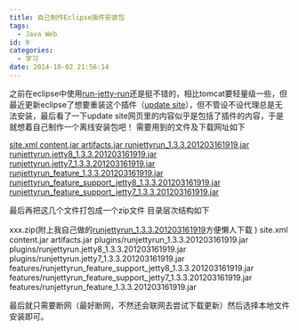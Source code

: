 ```yaml
---
title: 自己制作Eclipse插件安装包
tags:
  - Java Web
id: 9
categories:
  - 学习
date: 2014-10-02 21:56:14
---
```


之前在eclipse中使用[run-jetty-run](https://code.google.com/p/run-jetty-run/ "run-jetty-run")还是挺不错的，相比tomcat要轻量级一些，但最近更新eclipse了想要重装这个插件（[update site](http://run-jetty-run.googlecode.com/svn/trunk/updatesite)），但不管设不设代理总是无法安装，最后看了一下update site网页里的内容似乎是包括了插件的内容，于是就想着自己制作一个离线安装包吧！
需要用到的文件及下载网址如下<!--more-->

[site.xml
](https://run-jetty-run.googlecode.com/svn/trunk/updatesite/site.xml)[content.jar
](https://run-jetty-run.googlecode.com/svn/trunk/updatesite/content.jar)[artifacts.jar
](https://run-jetty-run.googlecode.com/svn/trunk/updatesite/artifacts.jar)[runjettyrun_1.3.3.201203161919.jar
](https://run-jetty-run.googlecode.com/svn/trunk/updatesite/plugins/runjettyrun_1.3.3.201203161919.jar)[runjettyrun.jetty8_1.3.3.201203161919.jar
](https://run-jetty-run.googlecode.com/svn/trunk/updatesite/plugins/runjettyrun.jetty8_1.3.3.201203161919.jar)[runjettyrun.jetty7_1.3.3.201203161919.jar](https://run-jetty-run.googlecode.com/svn/trunk/updatesite/plugins/runjettyrun.jetty7_1.3.3.201203161919.jar)[
](https://run-jetty-run.googlecode.com/svn/trunk/updatesite/features/runjettyrun_feature_support_jetty7_1.3.3.201203161919.jar)[runjettyrun_feature_1.3.3.201203161919.jar](https://run-jetty-run.googlecode.com/svn/trunk/updatesite/features/runjettyrun_feature_1.3.3.201203161919.jar)[
](https://run-jetty-run.googlecode.com/svn/trunk/updatesite/plugins/runjettyrun.jetty7_1.3.3.201203161919.jar)[runjettyrun_feature_support_jetty8_1.3.3.201203161919.jar
](https://run-jetty-run.googlecode.com/svn/trunk/updatesite/features/runjettyrun_feature_support_jetty8_1.3.3.201203161919.jar)[runjettyrun_feature_support_jetty7_1.3.3.201203161919.jar](https://run-jetty-run.googlecode.com/svn/trunk/updatesite/features/runjettyrun_feature_support_jetty7_1.3.3.201203161919.jar)

最后再把这几个文件打包成一个zip文件
<span style="line-height: 1.5;">目录层次结构如下</span>

xxx.zip(附上我自己做的[runjettyrun_1.3.3.201203161919](http://202.203.209.55:8080/wp-content/uploads/2014/10/runjettyrun_1.3.3.201203161919.zip)方便懒人下载 )
site.xml
content.jar
artifacts.jar
plugins/runjettyrun_1.3.3.201203161919.jar
plugins/runjettyrun.jetty8_1.3.3.201203161919.jar
plugins/runjettyrun.jetty7_1.3.3.201203161919.jar
features/runjettyrun_feature_support_jetty8_1.3.3.201203161919.jar
features/runjettyrun_feature_support_jetty7_1.3.3.201203161919.jar
features/runjettyrun_feature_1.3.3.201203161919.jar

最后就只需要断网（最好断网，不然还会联网去尝试下载更新）然后选择本地文件安装即可。
